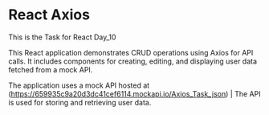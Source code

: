 # React Axios

This is the Task for React Day_10

This React application demonstrates CRUD operations using Axios for API calls. It includes components for creating, editing, and displaying user data fetched from a mock API.

The application uses a mock API hosted at (https://659935c9a20d3dc41cef6114.mockapi.io/Axios_Task_json) | The API is used for storing and retrieving user data.